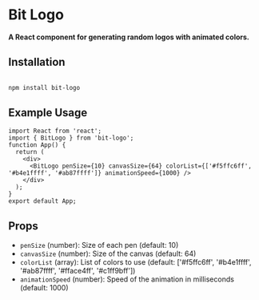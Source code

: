 # Bit Logo

**A React component for generating random logos with animated colors.**
## Installation

```bash

npm install bit-logo
```
## Example Usage
```
import React from 'react';
import { BitLogo } from 'bit-logo';
function App() {
  return (
    <div>
      <BitLogo penSize={10} canvasSize={64} colorList={['#f5ffc6ff', '#b4e1ffff', '#ab87ffff']} animationSpeed={1000} />
    </div>
  );
}
export default App;

```
## Props
- `penSize` (number): Size of each pen (default: 10)
- `canvasSize` (number): Size of the canvas (default: 64)
- `colorList` (array): List of colors to use (default: ['#f5ffc6ff', '#b4e1ffff', '#ab87ffff', '#fface4ff', '#c1ff9bff'])
- `animationSpeed` (number): Speed of the animation in milliseconds (default: 1000)